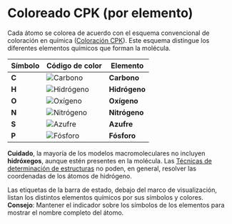 # Coloreado CPK (por elemento)
Cada átomo se colorea de acuerdo con el esquema convencional de coloración en química ([Coloración CPK](lexicon-cpk)). Este esquema distingue los diferentes elementos químicos que forman la molécula.

Símbolo | Código de color | Elemento
------------ | ------------- | -------------
**C** | ![Carbono](static/img/c.png)| **Carbono**
**H** | ![Hidrógeno](static/img/h.png) | **Hidrógeno**
**O** | ![Oxígeno](static/img/o.png) | **Oxígeno** 
**N** | ![Nitrógeno](static/img/n.png) | **Nitrógeno**
**S** | ![Azufre](static/img/s.png) | **Azufre** 
**P** | ![Fósforo](static/img/p.png) | **Fósforo** 

**Cuidado**, la mayoría de los modelos macromoleculares no incluyen **hidróxegos**, aunque estén presentes en la molécula. Las [Técnicas de determinación de estructuras](lexicon-technique) no poden, en general, resolver las coordenadas de los átomos de hidrógeno.  

Las etiquetas de la barra de estado, debajo del marco de visualización, listan los distintos elementos químicos por sus símbolos y colores.  
**Consejo**: Mantener el indicador sobre los símbolos de los elementos para mostrar el nombre completo del átomo.
